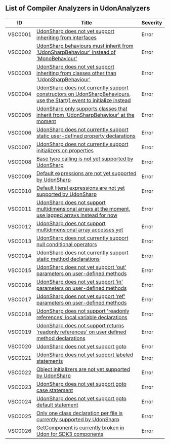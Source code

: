 ## List of Compiler Analyzers in UdonAnalyzers

| ID      | Title                                                                                                                                 | Severity | 
| ------- | ------------------------------------------------------------------------------------------------------------------------------------- | -------- | 
| VSC0001 | [UdonSharp does not yet support inheriting from interfaces](./VSC0001.md)                                                             | Error    | 
| VSC0002 | [UdonSharp behaviours must inherit from 'UdonSharpBehaviour' instead of 'MonoBehaviour'](./VSC0002.md)                                | Error    | 
| VSC0003 | [UdonSharp does not yet support inheriting from classes other than 'UdonSharpBehaviour'](./VSC0003.md)                                | Error    | 
| VSC0004 | [UdonSharp does not currently support constructors on UdonSharpBehaviours, use the Start() event to initialize instead](./VSC0004.md) | Error    | 
| VSC0005 | [UdonSharp only supports classes that inherit from 'UdonSharpBehaviour' at the moment](./VSC0005.md)                                  | Error    | 
| VSC0006 | [UdonSharp does not currently support static user-defined property declarations](./VSC0006.md)                                        | Error    | 
| VSC0007 | [UdonSharp does not currently support initializers on properties](./VSC0007.md)                                                       | Error    | 
| VSC0008 | [Base type calling is not yet supported by UdonSharp](./VSC0008.md)                                                                   | Error    | 
| VSC0009 | [Default expressions are not yet supported by UdonSharp](./VSC0009.md)                                                                | Error    | 
| VSC0010 | [Default literal expressions are not yet supported by UdonSharp](./VSC0010.md)                                                        | Error    | 
| VSC0011 | [UdonSharp does not support multidimensional arrays at the moment, use jagged arrays instead for now](./VSC0011.md)                   | Error    | 
| VSC0012 | [UdonSharp does not support multidimensional array accesses yet](./VSC0012.md)                                                        | Error    | 
| VSC0013 | [UdonSharp does not currently support null conditional operators](./VSC0013.md)                                                       | Error    | 
| VSC0014 | [UdonSharp does not currently support static method declarations](./VSC0014.md)                                                       | Error    | 
| VSC0015 | [UdonSharp does not yet support 'out' parameters on user-defined methods](./VSC0015.md)                                               | Error    | 
| VSC0016 | [UdonSharp does not yet support 'in' parameters on user-defined methods](./VSC0016.md)                                                | Error    | 
| VSC0017 | [UdonSharp does not yet support 'ref' parameters on user-defined methods](./VSC0017.md)                                               | Error    | 
| VSC0018 | [UdonSharp does not support 'readonly references' local variable declarations](./VSC0018.md)                                          | Error    | 
| VSC0019 | [UdonSharp does not support returns 'readonly references' on user defined method declarations](./VSC0019.md)                          | Error    | 
| VSC0020 | [UdonSharp does not yet support goto](./VSC0020.md)                                                                                   | Error    | 
| VSC0021 | [UdonSharp does not yet support labeled statements](./VSC0021.md)                                                                     | Error    | 
| VSC0022 | [Object initializers are not yet supported by UdonSharp](./VSC0022.md)                                                                | Error    | 
| VSC0023 | [UdonSharp does not yet support goto case statement](./VSC0023.md)                                                                    | Error    | 
| VSC0024 | [UdonSharp does not yet support goto default statement](./VSC0024.md)                                                                 | Error    | 
| VSC0025 | [Only one class declaration per file is currently supported by UdonSharp](./VSC0025.md)                                               | Error    | 
| VSC0026 | [GetComponent<T> is currently broken in Udon for SDK3 components](./VSC0026.md)                                                       | Error    | 


